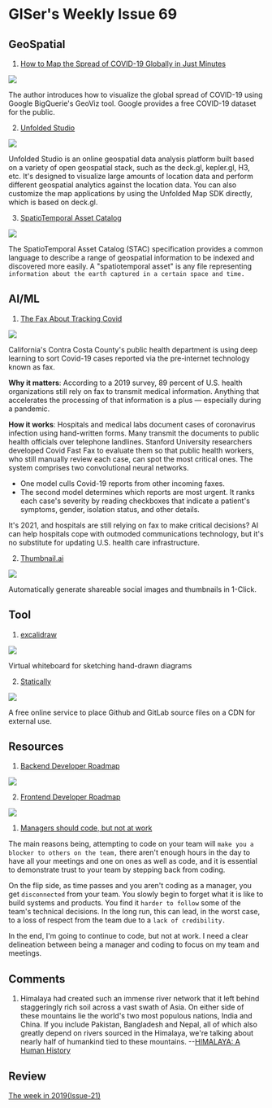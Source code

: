 # GISer's Weekly Issue 69

## GeoSpatial

1. [How to Map the Spread of COVID-19 Globally in Just Minutes](https://towardsdatascience.com/how-to-map-the-spread-of-covid-19-globally-in-minutes-baa2e18d25e5)

![](https://miro.medium.com/max/700/1*UechSmDKXXD4DTcMTIGgdQ.png)

The author introduces how to visualize the global spread of COVID-19 using Google BigQuerie's GeoViz tool. Google provides a free COVID-19 dataset for the public.

2. [Unfolded Studio](https://studio.unfolded.ai/home)

![](https://www.unfolded.ai/static/9a273f5d8663eb7c923c3695ca022a98/bba1f/image7.jpg)

Unfolded Studio is an online geospatial data analysis platform built based on a variety of open geospatial stack, such as the deck.gl, kepler.gl, H3, etc. It's designed to visualize large amounts of location data and perform different geospatial analytics against the location data. You can also customize the map applications by using the Unfolded Map SDK directly, which is based on deck.gl.

3. [SpatioTemporal Asset Catalog](https://stacspec.org/)

![](https://stacspec.org/images/logo/STAC-03.png)

The SpatioTemporal Asset Catalog (STAC) specification provides a common language to describe a range of geospatial information to be indexed and discovered more easily. A "spatiotemporal asset" is any file representing `information about the earth captured in a certain space and time.`

## AI/ML

1. [The Fax About Tracking Covid](https://blog.deeplearning.ai/blog/the-batch-propagandists-lie-about-ai-language-models-grok-images-machines-triage-covid-cases-world-models-shrink)

![](https://blog.deeplearning.ai/hubfs/FAX.gif)

California's Contra Costa County's public health department is using deep learning to sort Covid-19 cases reported via the pre-internet technology known as fax.

**Why it matters**: According to a 2019 survey, 89 percent of U.S. health organizations still rely on fax to transmit medical information. Anything that accelerates the processing of that information is a plus — especially during a pandemic.

**How it works**: Hospitals and medical labs document cases of coronavirus infection using hand-written forms. Many transmit the documents to public health officials over telephone landlines. Stanford University researchers developed Covid Fast Fax to evaluate them so that public health workers, who still manually review each case, can spot the most critical ones. The system comprises two convolutional neural networks.

- One model culls Covid-19 reports from other incoming faxes.
- The second model determines which reports are most urgent. It ranks each case's severity by reading checkboxes that indicate a patient's symptoms, gender, isolation status, and other details.

It's 2021, and hospitals are still relying on fax to make critical decisions? AI can help hospitals cope with outmoded communications technology, but it's no substitute for updating U.S. health care infrastructure.

2. [Thumbnail.ai](https://thumbnail.ai/)

![](https://camo.githubusercontent.com/5f8afaf8232c5cb0b817d47a6ebf9e638c1d0bb93f30ad78a6e3cf58b9882b93/68747470733a2f2f7777772e77616e67626173652e636f6d2f626c6f67696d672f61737365742f3230323130312f6267323032313031313231312e6a7067)

Automatically generate shareable social images and thumbnails in 1-Click.

## Tool

1. [excalidraw](https://github.com/excalidraw/excalidraw)

![](https://camo.githubusercontent.com/7ecbb62d3e568da77f6d20f65b931d8594d5a345bd52ff7263bcf6a15b37a8d2/68747470733a2f2f7777772e77616e67626173652e636f6d2f626c6f67696d672f61737365742f3230323130312f6267323032313031303331322e6a7067)

Virtual whiteboard for sketching hand-drawn diagrams

2. [Statically](https://statically.io/)

![](https://camo.githubusercontent.com/501c96dbecd0dfe2062fa9fb1f2f0111a3d008b5ab35115f8c25cbe4d892532e/68747470733a2f2f7777772e77616e67626173652e636f6d2f626c6f67696d672f61737365742f3230323130312f6267323032313031313231302e6a7067)

A free online service to place Github and GitLab source files on a CDN for external use.

## Resources

1. [Backend Developer Roadmap](https://roadmap.sh/backend)

![](https://roadmap.sh/roadmaps/backend.png)

2. [Frontend Developer Roadmap](https://roadmap.sh/frontend)

![](https://roadmap.sh/roadmaps/frontend.png)

1. [Managers should code, but not at work](https://nngorok.com/managers-should-code-but-not-at-work)

The main reasons being, attempting to code on your team will `make you a blocker to others on the team,` there aren't enough hours in the day to have all your meetings and one on ones as well as code, and it is essential to demonstrate trust to your team by stepping back from coding.

On the flip side, as time passes and you aren't coding as a manager, you get `disconnected` from your team. You slowly begin to forget what it is like to build systems and products. You find it `harder to follow` some of the team's technical decisions. In the long run, this can lead, in the worst case, to a loss of respect from the team due to a `lack of credibility.`

In the end, I'm going to continue to code, but not at work. I need a clear delineation between being a manager and coding to focus on my team and meetings.

## Comments

1. Himalaya had created such an immense river network that it left behind staggeringly rich soil across a vast swath of Asia. On either side of these mountains lie the world's two most populous nations, India and China. If you include Pakistan, Bangladesh and Nepal, all of which also greatly depend on rivers sourced in the Himalaya, we're talking about nearly half of humankind tied to these mountains.
   --[HIMALAYA: A Human History](https://www.nytimes.com/2021/01/05/books/review/himalaya-a-human-history-ed-douglas.html)

## Review

[The week in 2019(Issue-21)](https://github.com/lkcozy/weekly/blob/master/docs/issue-21.md)
